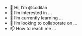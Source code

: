 - 👋 Hi, I’m @ccdilan
- 👀 I’m interested in ...
- 🌱 I’m currently learning ...
- 💞️ I’m looking to collaborate on ...
- 📫 How to reach me ...

<!---
ccdilan/ccdilan is a ✨ special ✨ repository because its `README.md` (this file) appears on your GitHub profile.
You can click the Preview link to take a look at your changes.
--->

